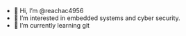 - 👋 Hi, I’m @reachac4956
- 👀 I’m interested in embedded systems and cyber security.
- 🌱 I’m currently learning git

<!---
reachac4956/reachac4956 is a ✨ special ✨ repository because its `README.md` (this file) appears on your GitHub profile.
You can click the Preview link to take a look at your changes.
--->
